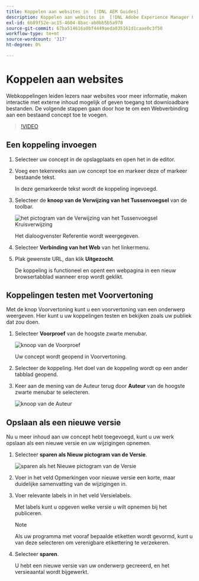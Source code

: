 ```yaml
---
title: Koppelen aan websites in  [!DNL AEM Guides]
description: Koppelen aan websites in  [!DNL Adobe Experience Manager Guides]
exl-id: 6b89f52e-ac15-4604-8bac-ab0bb5b5a978
source-git-commit: 67ba514616a0bf4449aeda035161d1caae0c3f50
workflow-type: tm+mt
source-wordcount: '317'
ht-degree: 0%

---
```


# Koppelen aan websites

Webkoppelingen leiden lezers naar websites voor meer informatie, maken interactie met externe inhoud mogelijk of geven toegang tot downloadbare bestanden. De volgende stappen gaan door hoe te om een Webverbinding aan een bestaand concept toe te voegen.

>[!VIDEO](https://video.tv.adobe.com/v/336656?quality=12&learn=on)

## Een koppeling invoegen

1. Selecteer uw concept in de opslagplaats en open het in de editor.
1. Voeg een tekenreeks aan uw concept toe en markeer deze of markeer bestaande tekst.

   In deze gemarkeerde tekst wordt de koppeling ingevoegd.
1. Selecteer de **knoop van de Verwijzing van het Tussenvoegsel** van de toolbar.

   ![ het pictogram van de Verwijzing van het Tussenvoegsel Kruisverwijzing ](images/lesson-5/insert-crossref-icon.png)

   Het dialoogvenster Referentie wordt weergegeven.


1. Selecteer **Verbinding van het Web** van het linkermenu.
1. Plak gewenste URL, dan klik **Uitgezocht**.

   De koppeling is functioneel en opent een webpagina in een nieuw browsertabblad wanneer erop wordt geklikt.

## Koppelingen testen met Voorvertoning

Met de knop Voorvertoning kunt u een voorvertoning van een onderwerp weergeven. Hier kunt u uw koppelingen testen en bekijken zoals uw publiek dat zou doen.

1. Selecteer **Voorproef** van de hoogste zwarte menubar.

   ![ knoop van de Voorproef ](images/common/select-preview.png)

   Uw concept wordt geopend in Voorvertoning.

1. Selecteer de koppeling.
Het doel van de koppeling wordt op een ander tabblad geopend.
1. Keer aan de mening van de Auteur terug door **Auteur** van de hoogste zwarte menubar te selecteren.

   ![ knoop van de Auteur ](images/lesson-5/author-map.png)


## Opslaan als een nieuwe versie

Nu u meer inhoud aan uw concept hebt toegevoegd, kunt u uw werk opslaan als een nieuwe versie en uw wijzigingen opnemen.

1. Selecteer **sparen als Nieuw pictogram van de Versie**.

   ![ sparen als het Nieuwe pictogram van de Versie ](images/common/save-as-new-version.png)

1. Voer in het veld Opmerkingen voor nieuwe versie een korte, maar duidelijke samenvatting van de wijzigingen in.
1. Voer relevante labels in in het veld Versielabels.

   Met labels kunt u opgeven welke versie u wilt opnemen bij het publiceren.

   >[!NOTE]
   > 
   > Als uw programma met vooraf bepaalde etiketten wordt gevormd, kunt u van deze selecteren om verenigbare etikettering te verzekeren.

1. Selecteer **sparen**.

   U hebt een nieuwe versie van uw onderwerp gecreeerd, en het versieaantal wordt bijgewerkt.
